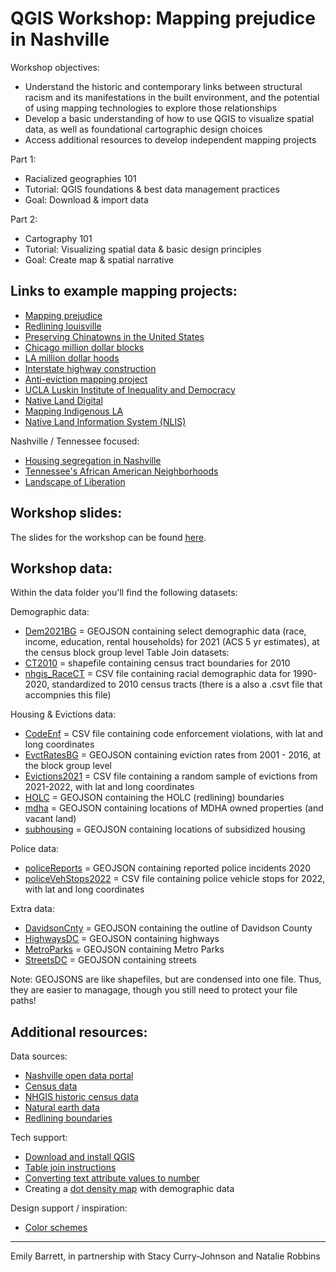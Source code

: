 # QGIS Workshop: Mapping prejudice in Nashville

Workshop objectives:
* Understand the historic and contemporary links between structural   racism and its manifestations in the built environment, and the potential of using mapping technologies to explore those relationships  
* Develop a basic understanding of how to use QGIS to visualize spatial data, as well as foundational cartographic design choices 
* Access additional resources to develop independent mapping projects 

Part 1: 
* Racialized geographies 101
* Tutorial: QGIS foundations & best data management practices 
* Goal: Download & import data 

Part 2:
* Cartography 101
* Tutorial: Visualizing spatial data & basic design principles 
* Goal: Create map & spatial narrative 

## Links to example mapping projects: 

* [Mapping prejudice](https://mappingprejudice.umn.edu/)
* [Redlining louisville](https://lojic.maps.arcgis.com/apps/MapSeries/index.html?appid=e4d29907953c4094a17cb9ea8f8f89de)
* [Preserving Chinatowns in the United States](https://storymaps.arcgis.com/stories/3fa093b1c6194409ac979b03a4e77ed6)
* [Chicago million dollar blocks](https://chicagosmilliondollarblocks.com/)
* [LA million dollar hoods](https://milliondollarhoods.pre.ss.ucla.edu/)
* [Interstate highway construction](https://www.nbcnews.com/specials/america-highways-inequality/)
* [Anti-eviction mapping project](https://antievictionmap.com/)
* [UCLA Luskin Institute of Inequality and Democracy](https://challengeinequality.luskin.ucla.edu/property-police/)
* [Native Land Digital](https://native-land.ca/)
* [Mapping Indigenous LA](https://www.arcgis.com/apps/MapJournal/index.html?appid=a9e370db955a45ba99c52fb31f31f1fc)
* [Native Land Information System (NLIS)](https://nativeland.info/)

Nashville / Tennessee focused:
* [Housing segregation in Nashville](https://storymaps.arcgis.com/stories/050e09fabed0474b9687525fbc4e4c9a)
* [Tennessee's African American Neighborhoods](https://tnlibarchives.maps.arcgis.com/apps/MapSeries/index.html?appid=8dba65584072450ca8928a5f3408373f)
* [Landscape of Liberation](https://tnmap.tn.gov/civilwar/freedmen/)


## Workshop slides: 

The slides for the workshop can be found [here](https://www.canva.com/design/DAFerwZ2bvE/ZI7wwOpSGka9PszxWtor_w/view?utm_content=DAFerwZ2bvE&utm_campaign=designshare&utm_medium=link&utm_source=publishsharelink
).

## Workshop data: 

Within the data folder you'll find the following datasets: 

Demographic data: 
* [Dem2021BG](data/demographics/Dem2021BG.geojson) = GEOJSON containing select demographic data (race, income, education, rental households) for 2021 (ACS 5 yr estimates), at the census block group level
Table Join datasets: 
* [CT2010](data/demographics/tableJoin/CT2010/) = shapefile containing census tract boundaries for 2010
* [nhgis_RaceCT](data/demographics/tableJoin/nhgis_RaceCT.csv) = CSV file containing racial demographic data for 1990-2020, standardized to 2010 census tracts (there is a also a .csvt file that accompnies this file)

Housing & Evictions data:
* [CodeEnf](data/housing/CodeEnf.csv) = CSV file containing code enforcement violations, with lat and long coordinates
* [EvctRatesBG](data/housing/EvctRatesBG.geojson) = GEOJSON containing eviction rates from 2001 - 2016, at the block group level 
* [Evictions2021](data/housing/Evictions2021.csv) = CSV file containing a random sample of evictions from 2021-2022, with lat and long coordinates
* [HOLC](data/housing/HOLC.geojson) = GEOJSON containing the HOLC (redlining) boundaries 
* [mdha](data/housing/mdha.geojson) = GEOJSON containing locations of MDHA owned properties (and vacant land)
* [subhousing](data/housing/mdha.geojson) = GEOJSON containing locations of subsidized housing

Police data: 
* [policeReports](data/police/policeReports.geojson) = GEOJSON containing reported police incidents 2020 
* [policeVehStops2022](data/police/PoliceVehStops2022.csv) = CSV file containing police vehicle stops for 2022, with lat and long coordinates 

Extra data:
* [DavidsonCnty](data/extra/DavidsonCnty.geojson) = GEOJSON containing the outline of Davidson County 
* [HighwaysDC](data/extra/HighwaysDC.geojson) = GEOJSON containing highways 
* [MetroParks](data/extra/MetroParks.geojson) = GEOJSON containing Metro Parks 
* [StreetsDC](data/extra/StreetsDC.geojson) = GEOJSON containing streets  

Note: GEOJSONS are like shapefiles, but are condensed into one file. Thus, they are easier to managage, though you still need to protect your file paths!  

## Additional resources: 

Data sources: 
* [Nashville open data portal](https://data.nashville.gov/)
* [Census data](https://data.census.gov/)
* [NHGIS historic census data](https://www.nhgis.org/)
* [Natural earth data](https://www.naturalearthdata.com/)
* [Redlining boundaries](https://chesapeake-deij2-chesbay.hub.arcgis.com/documents/holc-redlining-mapping-inequality/explore)

Tech support: 
* [Download and install QGIS](https://docs.google.com/document/d/1E-CC5uFhqbHIgEhzM1LlcSuYSy4vJfr7VQvFQj_OOhc/edit)
* [Table join instructions](QGISTableJoins_2023.pdf) 
* [Converting text attribute values to number](https://mapscaping.com/converting-text-to-numbers-in-qgis/)
* Creating a [dot density map](https://youtu.be/TOY_7xKtTcU) with demographic data 

Design support / inspiration: 
* [Color schemes](https://colorbrewer2.org/#type=sequential&scheme=BuGn&n=3)
 
--------------- 
Emily Barrett, in partnership with Stacy Curry-Johnson and Natalie Robbins 


 
